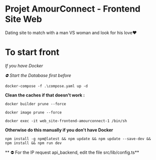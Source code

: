 # Projet AmourConnect - Frontend Site Web

Dating site to match with a man VS woman and look for his love❤️

# To start front

*If you have Docker*

*⛔ Start the Database first before*

```
docker-compose -f .\compose.yaml up -d
```


**Clean the caches if that doesn't work :**

```
docker builder prune --force
```

```
docker image prune --force
```

```
docker exec -it web_site-frontend-amourconnect-1 /bin/sh
```

**Otherwise do this manually if you don't have Docker**

```
npm install -g npm@latest && npm update && npm update --save-dev && npm install && npm run dev
```

** ⛔ For the IP request api_backend, edit the file src/lib/config.ts**
